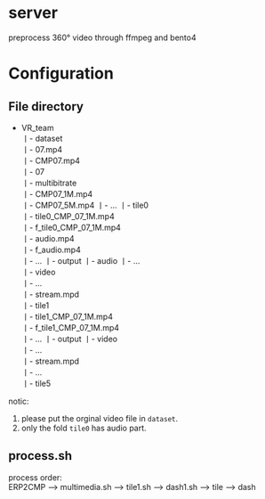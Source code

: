 # server
preprocess 360° video through ffmpeg and bento4

# Configuration
## File directory
- VR_team   
丨- dataset    
  丨- 07.mp4  
  丨- CMP07.mp4  
丨- 07  
  丨- multibitrate  
    丨- CMP07_1M.mp4  
    丨- CMP07_5M.mp4
    丨- ...
  丨- tile0  
    丨- tile0_CMP_07_1M.mp4  
    丨- f_tile0_CMP_07_1M.mp4  
    丨- audio.mp4  
    丨- f_audio.mp4  
    丨- ...
    丨- output
      丨- audio
        丨- ...  
      丨- video  
        丨- ...  
      丨- stream.mpd  
  丨- tile1  
    丨- tile1_CMP_07_1M.mp4  
    丨- f_tile1_CMP_07_1M.mp4    
    丨- ...
    丨- output
      丨- video  
        丨- ...  
      丨- stream.mpd      
  丨- ...  
  丨- tile5  

notic:  
1. please put the orginal video file in `dataset`.  
2. only the fold `tile0` has audio part.  

## process.sh
process order:  
ERP2CMP --> multimedia.sh --> tile1.sh --> dash1.sh --> tile --> dash

##

